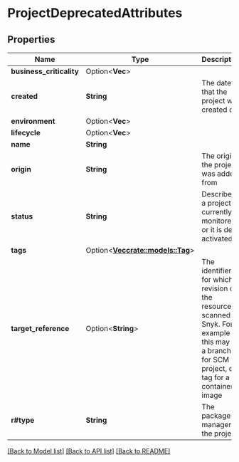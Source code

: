 # ProjectDeprecatedAttributes

## Properties

Name | Type | Description | Notes
------------ | ------------- | ------------- | -------------
**business_criticality** | Option<**Vec<String>**> |  | [optional]
**created** | **String** | The date that the project was created on | 
**environment** | Option<**Vec<String>**> |  | [optional]
**lifecycle** | Option<**Vec<String>**> |  | [optional]
**name** | **String** |  | 
**origin** | **String** | The origin the project was added from | 
**status** | **String** | Describes if a project is currently monitored or it is de-activated | 
**tags** | Option<[**Vec<crate::models::Tag>**](Tag.md)> |  | [optional]
**target_reference** | Option<**String**> | The identifier for which revision of the resource is scanned by Snyk. For example this may be a branch for SCM project, or a tag for a container image | [optional]
**r#type** | **String** | The package manager of the project | 

[[Back to Model list]](../README.md#documentation-for-models) [[Back to API list]](../README.md#documentation-for-api-endpoints) [[Back to README]](../README.md)


